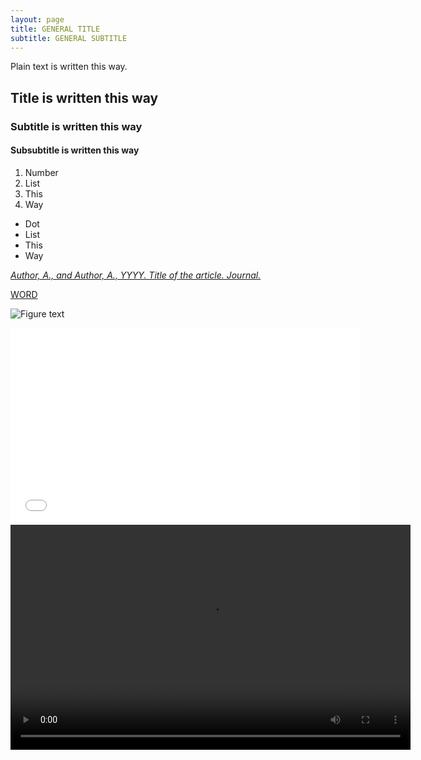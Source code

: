 ```yaml
---
layout: page
title: GENERAL TITLE
subtitle: GENERAL SUBTITLE
---
```


<!-- Comment -->

Plain text is written this way.

## Title is written this way
### Subtitle is written this way
#### Subsubtitle is written this way

<!-- LISTS -->
1.	Number
2.	List
3.  This
4.  Way

*   Dot
*   List
*   This
*   Way

<!-- REFERENCES -->
[*Author, A., and Author, A., YYYY. Title of the article. Journal.*](LINK-TO-THE-ARTICLE)

<!-- LINKS -->
[WORD](LINK)

<!-- IMAGES -->
![Figure text](https://github.com/modelflows/modelflowsapp/blob/master/assets/img/YOURIMAGEHERE.png?raw=true)

<!-- VIDEOS -->
<iframe width="560" height="315" src="LINK-EXTRACTED-FROM-YOUTUBE-CODE" title="YouTube video player" frameborder="0" allow="accelerometer; autoplay; clipboard-write; encrypted-media; gyroscope; picture-in-picture; web-share" referrerpolicy="strict-origin-when-cross-origin" allowfullscreen></iframe>
<video width="640" height="360" controls><source src="https://github.com/modelflows/modelflowsapp/blob/master/assets/vid/YOURVIDEOHERE.mp4?raw=true" type="video/mp4">
